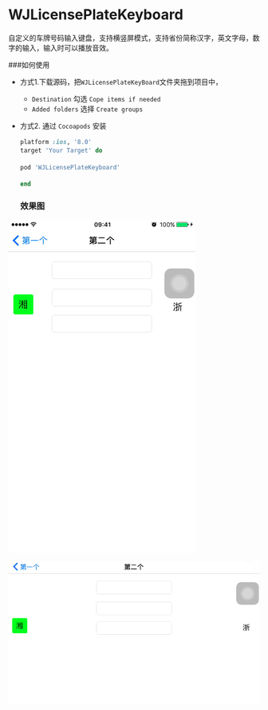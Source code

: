# WJLicensePlateKeyboard
自定义的车牌号码输入键盘，支持横竖屏模式，支持省份简称汉字，英文字母，数字的输入，输入时可以播放音效。



###如何使用

+ 方式1.下载源码，把`WJLicensePlateKeyBoard`文件夹拖到项目中，
  + `Destination` 勾选 `Cope items if needed`
  + `Added folders` 选择 `Create groups`

+ 方式2. 通过 `Cocoapods` 安装

  ```ruby
  platform :ios, '8.0'
  target 'Your Target' do
  
  pod 'WJLicensePlateKeyboard'
  
  end
  ```

  

  ### 效果图

![竖屏](demo/gif/portrait.gif)

![横屏](demo/gif/landscape.gif)

